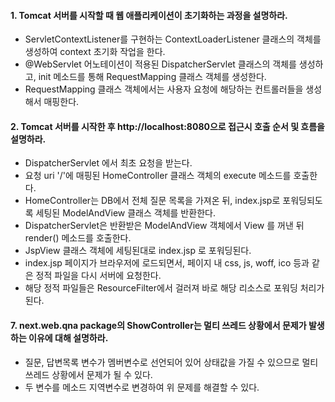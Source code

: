 #### 1. Tomcat 서버를 시작할 때 웹 애플리케이션이 초기화하는 과정을 설명하라.
* ServletContextListener를 구현하는 ContextLoaderListener 클래스의 객체를 생성하여 context 초기화 작업을 한다.
* @WebServlet 어노테이션이 적용된 DispatcherServlet 클래스의 객체를 생성하고, init 메소드를 통해 RequestMapping 클래스 객체를 생성한다.
* RequestMapping 클래스 객체에서는 사용자 요청에 해당하는 컨트롤러들을 생성해서 매핑한다.

#### 2. Tomcat 서버를 시작한 후 http://localhost:8080으로 접근시 호출 순서 및 흐름을 설명하라.
* DispatcherServlet 에서 최초 요청을 받는다.
* 요청 uri '/'에 매핑된 HomeController 클래스 객체의 execute 메소드를 호출한다.
* HomeController는 DB에서 전체 질문 목록을 가져온 뒤, index.jsp로 포워딩되도록 세팅된 ModelAndView 클래스 객체를 반환한다.
* DispatcherServlet은 반환받은 ModelAndView 객체에서 View 를 꺼낸 뒤 render() 메소드를 호출한다.
* JspView 클래스 객체에 세팅된대로 index.jsp 로 포워딩된다.
* index.jsp 페이지가 브라우저에 로드되면서, 페이지 내 css, js, woff, ico 등과 같은 정적 파일을 다시 서버에 요청한다.
* 해당 정적 파일들은 ResourceFilter에서 걸러져 바로 해당 리소스로 포워딩 처리가 된다.

#### 7. next.web.qna package의 ShowController는 멀티 쓰레드 상황에서 문제가 발생하는 이유에 대해 설명하라.
* 질문, 답변목록 변수가 멤버변수로 선언되어 있어 상태값을 가질 수 있으므로 멀티쓰레드 상황에서 문제가 될 수 있다.
* 두 변수를 메소드 지역변수로 변경하여 위 문제를 해결할 수 있다.
